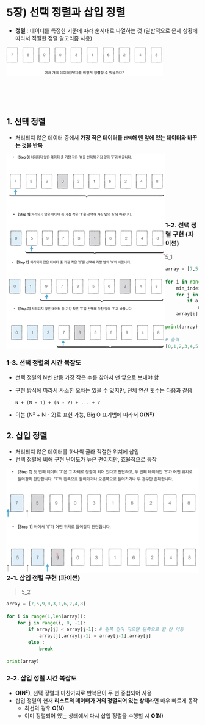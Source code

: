 # 5장) 선택 정렬과 삽입 정렬

- **정렬** : 데이터를 특정한 기준에 따라 순서대로 나열하는 것 (일반적으로 문제 상황에 따라서 적절한 정렬 알고리즘 사용)



<img src="./assets/Algorithm_5.assets/image-20220110144149315.png" alt="image-20220110144149315" style="zoom:40%;" align='left'/>
<br><br><br><br><br><br>


<br><br>
## 1. 선택 정렬

- 처리되지 않은 데이터 중에서 **가장 작은 데이터를 `선택`해 맨 앞에 있는 데이터와 바꾸는 것을 반복**

<img src="./assets/Algorithm_5.assets/image-20220110144759672.png" alt="image-20220110144759672" style="zoom:50%;" align='left' />
<br><br><br><br><br><br>

<br><br>
### 1-2. 선택 정렬 구현 (파이썬)

> 5_1

```python
array = [7,5,9,0,3,1,6,2,4,8]

for i in range(len(array)):
    min_index = i # 가장 작은 원소의 인덱스
    for j in range(i+1, len(array)):
        if array[min_index] > array[j]:
            min_index = j
    array[i],array[min_index] = array[min_index],array[i]

print(array)

# 출력
[0,1,2,3,4,5,6,7,8,9]
```



### 1-3. 선택 정렬의 시간 복잡도

- 선택 정렬의 N번 만큼 가장 작은 수를 찾아서 맨 앞으로 보내야 함

- 구현 방식에 따라서 사소한 오차는 있을 수 있지만, 전체 연산 횟수는 다음과 같음

  ```pyth
  N + (N - 1) + (N - 2) + ... + 2
  ```

- 이는 (N² + N - 2)로 표현 가능, Big O 표기법에 따라서 **O(N²)**



## 2. 삽입 정렬

- 처리되지 않은 데이터를 하나씩 골라 적절한 위치에 삽입
- 선택 정렬에 비해 구현 난이도가 높은 편이지만, 효율적으로 동작

<img src="./assets/Algorithm_5.assets/image-20220110150144004.png" alt="image-20220110150144004" style="zoom:50%;" align='left'/>
<br><br><br><br><br><br>

<br><br>











### 2-1. 삽입 정렬 구현 (파이썬)

> 5_2

```python
array = [7,5,9,0,3,1,6,2,4,8]

for i in range(1,len(array)):
    for j in range(i, 0, -1):
        if array[j] < array[j-1]: # 왼쪽 칸이 작으면 왼쪽으로 한 칸 이동
            array[j],array[j-1] = array[j-1],array[j]
        else :
            break

print(array)
```



### 2-2. 삽입 정렬 시간 복잡도

- **O(N²)**, 선택 정렬과 마찬가지로 반복문이 두 번 중첩되어 사용
- 삽입 정렬의 현재 **리스트의 데이터가 거의 정렬되어 있는 상태**라면 매우 빠르게 동작
  - 최선의 경우 **O(N)**
  - 이미 정렬되어 있는 상태에서 다시 삽입 정렬을 수행할 시 **O(N)**